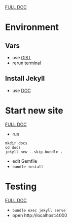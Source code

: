 [FULL DOC](https://docs.github.com/en/pages)

# Environment
## Vars
- use [GIST](https://gist.github.com/valnoc/c1e73f70a1feef92f7390b7b1a258410)
- rerun terminal

## Install Jekyll
- use [DOC](https://jekyllrb.com/docs/installation/macos/)

# Start new site
[FULL DOC](https://docs.github.com/en/pages/setting-up-a-github-pages-site-with-jekyll/creating-a-github-pages-site-with-jekyll#creating-your-site)
- run
```
mkdir docs
cd docs
jekyll new --skip-bundle .
```
- edit Gemfile
- `bundle install`

# Testing
[FULL DOC](https://docs.github.com/en/pages/setting-up-a-github-pages-site-with-jekyll/testing-your-github-pages-site-locally-with-jekyll)

- `bundle exec jekyll serve`
- open http://localhost:4000 
